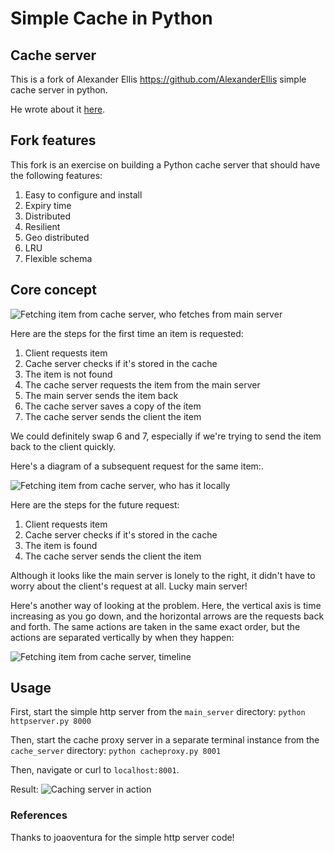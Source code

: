 # Simple Cache in Python

## Cache server

This is a fork of Alexander Ellis https://github.com/AlexanderEllis simple cache server in python. 

He wrote about it [here](https://alexanderellis.github.io/blog/posts/simple-cache-server-in-python/).

## Fork features

This fork is an exercise on building a Python cache server that should have the following features:
1. Easy to configure and install
1. Expiry time
1. Distributed
1. Resilient
1. Geo distributed
1. LRU
1. Flexible schema

## Core concept

![Fetching item from cache server, who fetches from main server](media/block-diagram-fetch-from-server.JPG)

Here are the steps for the first time an item is requested:

1. Client requests item
2. Cache server checks if it's stored in the cache
3. The item is not found
4. The cache server requests the item from the main server
5. The main server sends the item back
6. The cache server saves a copy of the item
7. The cache server sends the client the item

We could definitely swap 6 and 7, especially if we're trying to send the item back to the client quickly.

Here's a diagram of a subsequent request for the same item:.

![Fetching item from cache server, who has it locally](media/block-diagram-fetch-from-cache.JPG)

Here are the steps for the future request:

1. Client requests item
2. Cache server checks if it's stored in the cache
3. The item is found
4. The cache server sends the client the item

Although it looks like the main server is lonely to the right, it didn't have to worry about the client's request at all.  Lucky main server!

Here's another way of looking at the problem.  Here, the vertical axis is time increasing as you go down, and the horizontal arrows are the requests back and forth.  The same actions are taken in the same exact order, but the actions are separated vertically by when they happen:

![Fetching item from cache server, timeline](media/caching-timeline.JPG)

## Usage

First, start the simple http server from the `main_server` directory:
`python httpserver.py 8000`

Then, start the cache proxy server in a separate terminal instance from the `cache_server` directory:
`python cacheproxy.py 8001`

Then, navigate or curl to `localhost:8001`.

Result:
![Caching server in action](media/in-action.gif)


### References
Thanks to joaoventura for the simple http server code!

